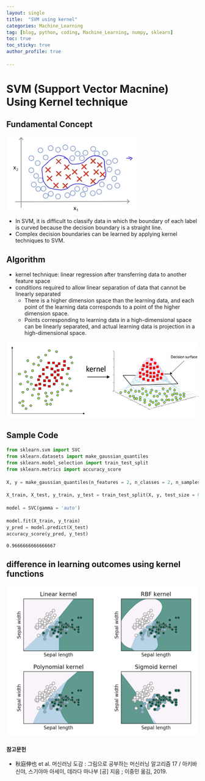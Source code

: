 ```yaml
---
layout: single
title:  "SVM using kernel"
categories: Machine_Learning
tag: [blog, python, coding, Machine_Learning, numpy, sklearn]
toc: true
toc_sticky: true
author_profile: true

---
```


# SVM (Support Vector Macnine) Using Kernel technique

## Fundamental Concept

![img](/images/2022-04-01-SVM_Using_Kernel/circular_border_line.PNG)

- In SVM, it is difficult to classify data in which the boundary of each label is curved because the decision boundary is a straight line.
- Complex decision boundaries can be learned by applying kernel techniques to SVM.

## Algorithm

- kernel technique: linear regression after transferring data to another feature space
- conditions required to allow linear separation of data that cannot be linearly separated
    - There is a higher dimension space than the learning data, and each point of the learning data corresponds to a point of the higher dimension space.
    - Points corresponding to learning data in a high-dimensional space can be linearly separated, and actual learning data is projection in a high-dimensional space.

![img](/images/2022-04-01-SVM_Using_Kernel/kernel_technique.png)

## Sample Code


```python
from sklearn.svm import SVC
from sklearn.datasets import make_gaussian_quantiles
from sklearn.model_selection import train_test_split
from sklearn.metrics import accuracy_score

X, y = make_gaussian_quantiles(n_features = 2, n_classes = 2, n_samples = 300)

X_train, X_test, y_train, y_test = train_test_split(X, y, test_size = 0.3)

model = SVC(gamma = 'auto')

model.fit(X_train, y_train)
y_pred = model.predict(X_test)
accuracy_score(y_pred, y_test)
```




    0.9666666666666667



## difference in learning outcomes using kernel functions

![img](/images/2022-04-01-SVM_Using_Kernel/various_kernel_function.png)

#### 참고문헌

- 秋庭伸也 et al. 머신러닝 도감 : 그림으로 공부하는 머신러닝 알고리즘 17 / 아키바 신야, 스기야마 아세이, 데라다 마나부 [공] 지음 ; 이중민 옮김, 2019.